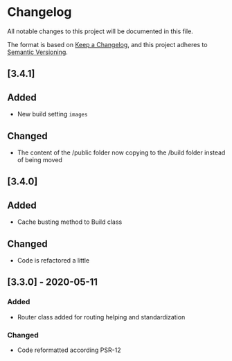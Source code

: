 # Changelog
All notable changes to this project will be documented in this file.

The format is based on [Keep a Changelog](https://keepachangelog.com/en/1.0.0/),
and this project adheres to [Semantic Versioning](https://semver.org/spec/v2.0.0.html).

## [3.4.1]
## Added
- New build setting `images`

## Changed
- The content of the /public folder now copying to the /build folder instead of being moved

## [3.4.0]
## Added
- Cache busting method to Build class

## Changed
- Code is refactored a little

## [3.3.0] - 2020-05-11
### Added
- Router class added for routing helping and standardization

### Changed
- Code reformatted according PSR-12
